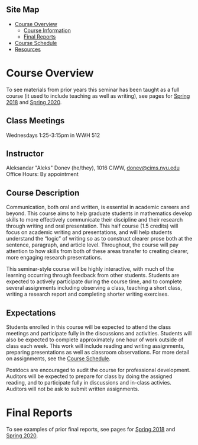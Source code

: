 <!-- Header image contains course title "Communication in Mathematics: Teaching, Writing, and Oral Presentation" -->

## Site Map
* [Course Overview](https://adonev.github.io/WrittenOral/)
    * [Course Information](#course-overview)
    * [Final Reports](#final-reports)
* [Course Schedule](schedule.md)
* [Resources](resources.md) 

# Course Overview

To see materials from prior years this seminar has been taught as a full course (it used to include teaching as well as writing), see pages for [Spring 2018](https://cims.nyu.edu/~donev/Teaching/WrittenOral/#student-papers) and [Spring 2020](https://modelingsimulation.github.io/TeachingWriting2020/#final-reports).

## Class Meetings
Wednesdays 1:25-3:15pm in WWH 512

## Instructor
Aleksandar "Aleks" Donev (he/they), 1016 CIWW, [donev@cims.nyu.edu](mailto:donev@cims.nyu.edu)
Office Hours: By appointment

## Course Description

Communication, both oral and written, is essential in academic careers and beyond. This course aims to help graduate students in mathematics develop skills to more effectively communicate their discipline and their research through writing and oral presentation. This half course (1.5 credits) will focus on academic writing and presentations, and will help students understand the “logic” of writing so as to construct clearer prose both at the sentence, paragraph, and article level. Throughout, the course will pay attention to how skills from both of these areas transfer to creating clearer, more engaging research presentations.

This seminar-style course will be highly interactive, with much of the learning occurring through feedback from other students. Students are expected to actively participate during the course time, and to complete several assignments including observing a class, teaching a short class, writing a research report and completing shorter writing exercises.

## Expectations

Students enrolled in this course will be expected to attend the class meetings and participate fully in the discussions and activities. Students will also be expected to complete approximately one hour of work outside of class each week. This work will include reading and writing assignments, preparing presentations as well as classroom observations. For more detail on assignments, see the [Course Schedule](schedule.md).

Postdocs are encouraged to  audit the course for professional development. Auditors will be expected to prepare for class by doing the assigned reading, and to participate fully in discussions and in-class activies. Auditors will not be ask to submit written assignments.

# Final Reports

To see examples of prior final reports, see pages for [Spring 2018](https://cims.nyu.edu/~donev/Teaching/WrittenOral/#student-papers) and [Spring 2020](https://modelingsimulation.github.io/TeachingWriting2020/#final-reports).




